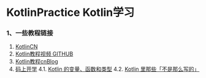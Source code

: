 # KotlinPractice Kotlin学习

### 1、一些教程链接
1. [KotlinCN](https://www.kotlincn.net/docs/reference/)
2. [Kotlin教程视频 GITHUB](https://github.com/enbandari/Kotlin-Tutorials)
3. [Kotlin教程cnBlog](https://www.cnblogs.com/Jetictors/p/9227498.html)
4. [码上开学](https://kaixue.io/)
  4.1. [Kotlin 的变量、函数和类型](https://kaixue.io/kotlin-basic-1/)
  4.2. [Kotlin 里那些「不是那么写的」](https://kaixue.io/kotlin-basic-2/)

